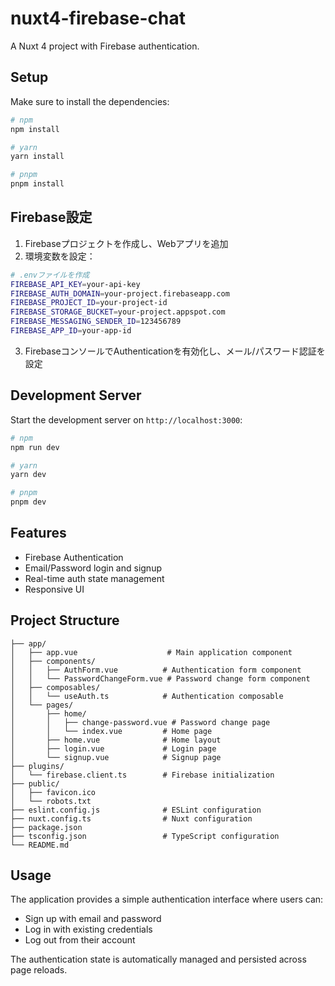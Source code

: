 # nuxt4-firebase-chat

A Nuxt 4 project with Firebase authentication.

## Setup

Make sure to install the dependencies:

```bash
# npm
npm install

# yarn
yarn install

# pnpm
pnpm install
```

## Firebase設定

1. Firebaseプロジェクトを作成し、Webアプリを追加
2. 環境変数を設定：

```bash
# .envファイルを作成
FIREBASE_API_KEY=your-api-key
FIREBASE_AUTH_DOMAIN=your-project.firebaseapp.com
FIREBASE_PROJECT_ID=your-project-id
FIREBASE_STORAGE_BUCKET=your-project.appspot.com
FIREBASE_MESSAGING_SENDER_ID=123456789
FIREBASE_APP_ID=your-app-id
```

3. FirebaseコンソールでAuthenticationを有効化し、メール/パスワード認証を設定

## Development Server

Start the development server on `http://localhost:3000`:

```bash
# npm
npm run dev

# yarn
yarn dev

# pnpm
pnpm dev
```

## Features

- Firebase Authentication
- Email/Password login and signup
- Real-time auth state management
- Responsive UI

## Project Structure

```
├── app/
│   ├── app.vue                    # Main application component
│   ├── components/
│   │   ├── AuthForm.vue          # Authentication form component
│   │   └── PasswordChangeForm.vue # Password change form component
│   ├── composables/
│   │   └── useAuth.ts            # Authentication composable
│   └── pages/
│       ├── home/
│       │   ├── change-password.vue # Password change page
│       │   └── index.vue         # Home page
│       ├── home.vue              # Home layout
│       ├── login.vue             # Login page
│       └── signup.vue            # Signup page
├── plugins/
│   └── firebase.client.ts        # Firebase initialization
├── public/
│   ├── favicon.ico
│   └── robots.txt
├── eslint.config.js              # ESLint configuration
├── nuxt.config.ts                # Nuxt configuration
├── package.json
├── tsconfig.json                 # TypeScript configuration
└── README.md
```

## Usage

The application provides a simple authentication interface where users can:

- Sign up with email and password
- Log in with existing credentials
- Log out from their account

The authentication state is automatically managed and persisted across page reloads.
